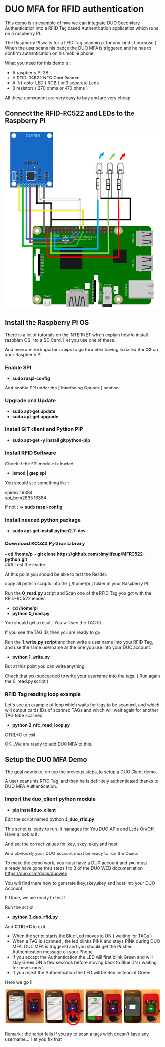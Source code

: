 # DUO MFA for RFID authentication

This demo is an example of how we can integrate DUO Secondary Authentication into a RFID Tag based Authentication application which runs on a raspberry PI.

The Raspberry PI waits for a RFID Tag scanning ( for any kind of purpose ). When the user scans his badge the DUO MFA is triggered and he has to confirm authentication on his mobile phone.

What you need for this demo is :

- A raspberry PI 3B
- A RFID-RC522  NFC Card Reader
- A Tri-color LED ( RGB ) or 3 separate Leds
- 3 resistors ( 270 ohms or 470 ohms )

All these component are very easy to buy and are very cheap

## Connect the RFID-RC522 and LEDs to the Raspberry PI

<img src="cabling.png">

## Install the Raspberry PI OS

There is a lot of tutorials on the INTERNET which explain how to install raspbian OS into a SD Card. I let you use one of these.

And here are the important steps to go thru after having installed the OS on your Raspberry PI

### Enable SPI

- <b>sudo raspi-config</b>

And enable SPI under the [ Interfacing Options ] section.

### Upgrade and Update

- <b>sudo apt-get update</b>
- <b>sudo apt-get upgrade </b>

### Install GIT client and Python PIP

- <b>sudo apt-get -y install git python-pip</b>

### Install RFID Software

Check if the SPI module is loaded 

- <b>lsmod | grep spi</b>

You should see something like :

 spidev			16384<br>
 spi_bcm2835 	16384
 
If not :  =>  <b>sudo raspi-config </b>

### Install needed python package 
 
- <b>sudo apt-get install python2.7-dev</b>

### Download RC522 Python Library
<b>
- cd /home/pi
- git clone https://github.com/pimylifeup/MFRC522-python.git
</b>
<br>
### Test the reader

At this point you should be able to test the Reader.

copy all python scripts into the [ /home/pi ] folder in your Raspberry PI.

Run the <b>0_read.py</b> script and Scan one of the RFID Tag you got with the RFID-RC522 reader.
<b>
- cd /home/pi
- python 0_read.py
</b>
You should get a result. You will see the TAG ID.

If you see the TAG ID, then you are ready to go

Run the <b>1_write.py script</b>  and then write a user name into your RFID Tag, and use the same username as the one you use into your DUO account.

- <b>python 1_write.py</b>

But at this point you can write anything.

Check that you succeeded to write your username into the tags.  ( Run again the 0_read.py script )

### RFID Tag reading loop example

Let's see an example of loop which waits for tags to be scanned, and which will output cards IDs of scanned TAGs and which will wait again for another TAG tobe scanned

- <b>python 2_nfc_read_loop.py</b>

CTRL+C to exit.

OK...We are ready to add DUO MFA to this.

## Setup the DUO MFA Demo
The goal now is to, on top the previous steps, to setup a DUO Client demo.

A user scans his RFID Tag, and then he is definitely authenticated thanks to DUO MFA Authentication.

### Import the duo_client python module

- <b>pip install duo_client</b>

Edit the script named python <b>3_duo_rfid.py</b>

This script is ready to run. It manages for You DUO APIs and Leds On/Off.  Have a look at it.

And set the correct values for  ikey, skey, akey and host.

And obviously your DUO account must be ready to run the Demo.

To make the demo work, you must have a DUO account and you must already have gone thru steps 1 to 3 of the DUO WEB documentation https://duo.com/docs/duoweb

You will find there how to generate ikey,skey,akey and host into your DUO Account

If Done, we are ready to test !!

Run the script :

- <b>python 3_duo_rfid.py</b>

And <b>CTRL+C</b> to exit

- When the script starts the Blue Led moves to ON ( waiting for TAGs )
- When a TAG is scanned , the led blinks PINK and stays PINK during DUO MFA. DUO MFA is triggered and you should get the Pushed Authentication message on your Phone.
- If you accept the Authentication the LED will first blink Green and will stay Green ON a few seconds before moving back to Blue ON ( waiting for new scans )
- If you reject the Authentication the LED will be Red instead of Green.

Here we go !!

<img src="demo.png">

Remark : the script fails if you try to scan a tags wich doesn't have any username... I let you fix that
